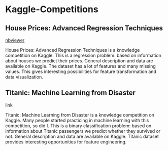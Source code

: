 # Kaggle-Competitions

## House Prices: Advanced Regression Techniques

<a href="https://nbviewer.jupyter.org/github/Prakarsh-Bhardwaj/Kaggle-Competitions/blob/master/titanic2.ipynb">nbviewer</a>

House Prices: Advanced Regression Techniques is a knowledge competition on Kaggle. This is a regression problem: based on information about houses we predict their prices. General description and data are available on Kaggle. The dataset has a lot of features and many missing values. This gives interesting possibilities for feature transformation and data visualization.

## Titanic: Machine Learning from Disaster

link

Titanic: Machine Learning from Disaster is a knowledge competition on Kaggle. Many people started practicing in machine learning with this competition, so did I. This is a binary classification problem: based on information about Titanic passengers we predict whether they survived or not. General description and data are available on Kaggle. Titanic dataset provides interesting opportunities for feature engineering.
